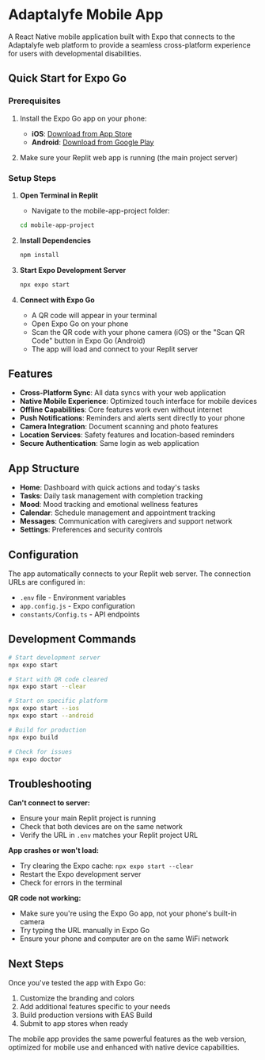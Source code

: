 # Adaptalyfe Mobile App

A React Native mobile application built with Expo that connects to the Adaptalyfe web platform to provide a seamless cross-platform experience for users with developmental disabilities.

## Quick Start for Expo Go

### Prerequisites
1. Install the Expo Go app on your phone:
   - **iOS**: [Download from App Store](https://apps.apple.com/app/expo-go/id982107779)
   - **Android**: [Download from Google Play](https://play.google.com/store/apps/details?id=host.exp.exponent)

2. Make sure your Replit web app is running (the main project server)

### Setup Steps

1. **Open Terminal in Replit**
   - Navigate to the mobile-app-project folder:
   ```bash
   cd mobile-app-project
   ```

2. **Install Dependencies**
   ```bash
   npm install
   ```

3. **Start Expo Development Server**
   ```bash
   npx expo start
   ```

4. **Connect with Expo Go**
   - A QR code will appear in your terminal
   - Open Expo Go on your phone
   - Scan the QR code with your phone camera (iOS) or the "Scan QR Code" button in Expo Go (Android)
   - The app will load and connect to your Replit server

## Features

- **Cross-Platform Sync**: All data syncs with your web application
- **Native Mobile Experience**: Optimized touch interface for mobile devices
- **Offline Capabilities**: Core features work even without internet
- **Push Notifications**: Reminders and alerts sent directly to your phone
- **Camera Integration**: Document scanning and photo features
- **Location Services**: Safety features and location-based reminders
- **Secure Authentication**: Same login as web application

## App Structure

- **Home**: Dashboard with quick actions and today's tasks
- **Tasks**: Daily task management with completion tracking
- **Mood**: Mood tracking and emotional wellness features
- **Calendar**: Schedule management and appointment tracking
- **Messages**: Communication with caregivers and support network
- **Settings**: Preferences and security controls

## Configuration

The app automatically connects to your Replit web server. The connection URLs are configured in:
- `.env` file - Environment variables
- `app.config.js` - Expo configuration
- `constants/Config.ts` - API endpoints

## Development Commands

```bash
# Start development server
npx expo start

# Start with QR code cleared
npx expo start --clear

# Start on specific platform
npx expo start --ios
npx expo start --android

# Build for production
npx expo build

# Check for issues
npx expo doctor
```

## Troubleshooting

**Can't connect to server:**
- Ensure your main Replit project is running
- Check that both devices are on the same network
- Verify the URL in `.env` matches your Replit project URL

**App crashes or won't load:**
- Try clearing the Expo cache: `npx expo start --clear`
- Restart the Expo development server
- Check for errors in the terminal

**QR code not working:**
- Make sure you're using the Expo Go app, not your phone's built-in camera
- Try typing the URL manually in Expo Go
- Ensure your phone and computer are on the same WiFi network

## Next Steps

Once you've tested the app with Expo Go:
1. Customize the branding and colors
2. Add additional features specific to your needs
3. Build production versions with EAS Build
4. Submit to app stores when ready

The mobile app provides the same powerful features as the web version, optimized for mobile use and enhanced with native device capabilities.